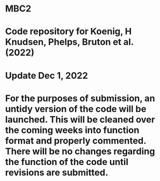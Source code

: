 # MBC2
# Code repository for Koenig, H Knudsen, Phelps, Bruton et al. (2022)
# 
# Update Dec 1, 2022
#
# For the purposes of submission, an untidy version of the code will be launched. This will be cleaned over the coming weeks into function format and properly commented. There will be no changes regarding the function of the code until revisions are submitted.

